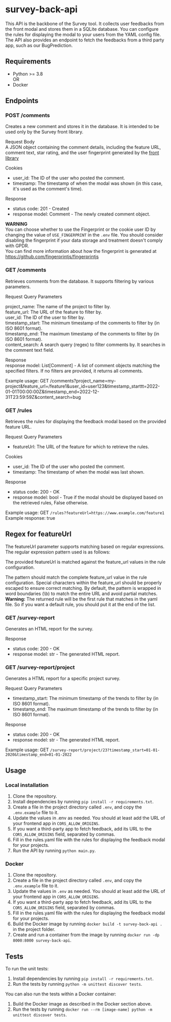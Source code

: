 # survey-back-api

This API is the backbone of the Survey tool. It collects user feedbacks from the front modal and stores them in a SQLite database.
You can configure the rules for displaying the modal to your users from the YAML config file.
The API also provides an endpoint to fetch the feedbacks from a third party app, such as our BugPrediction.

## Requirements

- Python >= 3.8  
  OR
- Docker

## Endpoints

### POST /comments

Creates a new comment and stores it in the database.
It is intended to be used only by the Survey front library.

Request Body  
A JSON object containing the comment details, including the feature URL, comment text, star rating, and the user fingerprint generated by the [front library](https://github.com/optittm/survey-front-library)

Cookies

- user_id: The ID of the user who posted the comment.
- timestamp: The timestamp of when the modal was shown (in this case, it's used as the comment's time).

Response

- status code: 201 - Created
- response model: Comment - The newly created comment object.

**WARNING**  
You can choose whether to use the Fingerprint or the cookie user ID by changing the value of `USE_FINGERPRINT` in the `.env` file. You should consider disabling the fingerprint if your data storage and treatment doesn't comply with GPDR.  
You can find more information about how the fingerprint is generated at https://github.com/fingerprintjs/fingerprintjs

### GET /comments

Retrieves comments from the database. It supports filtering by various parameters.

Request Query Parameters

project_name: The name of the project to filter by.  
feature_url: The URL of the feature to filter by.  
user_id: The ID of the user to filter by.  
timestamp_start: The minimum timestamp of the comments to filter by (in ISO 8601 format).  
timestamp_end: The maximum timestamp of the comments to filter by (in ISO 8601 format).  
content_search: A search query (regex) to filter comments by. It searches in the comment text field.

Response  
response model: List[Comment] - A list of comment objects matching the specified filters. If no filters are provided, it returns all comments.

Example usage: GET /comments?project_name=my-project&feature_url=/feature1&user_id=user123&timestamp_starttt=2022-01-01T00:00:00Z&timestamp_end=2022-12-31T23:59:59Z&content_search=bug

### GET /rules

Retrieves the rules for displaying the feedback modal based on the provided feature URL.

Request Query Parameters

- featureUrl: The URL of the feature for which to retrieve the rules.

Cookies

- user_id: The ID of the user who posted the comment.
- timestamp: The timestamp of when the modal was last shown.

Response

- status code: 200 - OK
- response model: bool - True if the modal should be displayed based on the retrieved rules, False otherwise.

Example usage: GET ```/rules?featureUrl=https://www.example.com/feature1```  
Example response: true 

## Regex for featureUrl  
The featureUrl parameter supports matching based on regular expressions. The regular expression pattern used is as follows:  

The provided featureUrl is matched against the feature_url values in the rule configuration.

The pattern should match the complete feature_url value in the rule configuration.
Special characters within the feature_url should be properly escaped to ensure correct matching.
By default, the pattern is wrapped in word boundaries (\b) to match the entire URL and avoid partial matches. 
**Warning:** The returned rule will be the first rule that matches in the yaml file. So if you want a default rule, you should put it at the end of the list. 

### GET /survey-report

Generates an HTML report for the survey.

Response

- status code: 200 - OK
- response model: str - The generated HTML report.

### GET /survey-report/project

Generates a HTML report for a specific project survey.

Request Query Parameters

- timestamp_start: The minimum timestamp of the trends to filter by (in ISO 8601 format).
- timestamp_end: The maximum timestamp of the trends to filter by (in ISO 8601 format).

Response

- status code: 200 - OK
- response model: str - The generated HTML report.

Example usage: GET `/survey-report/project/23?timestamp_start=01-01-2020&timestamp_end=01-01-2022`

## Usage

### Local installation

1. Clone the repository.
2. Install dependencies by running `pip install -r requirements.txt`.
3. Create a file in the project directory called `.env`, and copy the `.env.example` file to it.
4. Update the values in .env as needed. You should at least add the URL of your frontend app in `CORS_ALLOW_ORIGINS`.
5. If you want a third-party app to fetch feedback, add its URL to the `CORS_ALLOW_ORIGINS` field, separated by commas.
6. Fill in the rules.yaml file with the rules for displaying the feedback modal for your projects.
7. Run the API by running `python main.py`.

### Docker

1. Clone the repository.
2. Create a file in the project directory called `.env`, and copy the `.env.example` file to it.
3. Update the values in `.env` as needed. You should at least add the URL of your frontend app in `CORS_ALLOW_ORIGINS`.
4. If you want a third-party app to fetch feedback, add its URL to the `CORS_ALLOW_ORIGINS` field, separated by commas.
5. Fill in the rules.yaml file with the rules for displaying the feedback modal for your projects.
6. Build the Docker image by running `docker build -t survey-back-api .` in the project folder.
7. Create and run a container from the image by running `docker run -dp 8000:8000 survey-back-api`.

## Tests

To run the unit tests:

1. Install dependencies by running `pip install -r requirements.txt`.
2. Run the tests by running `python -m unittest discover tests`.

You can also run the tests within a Docker container:

1. Build the Docker image as described in the Docker section above.
2. Run the tests by running `docker run --rm [image-name] python -m unittest discover tests`.
